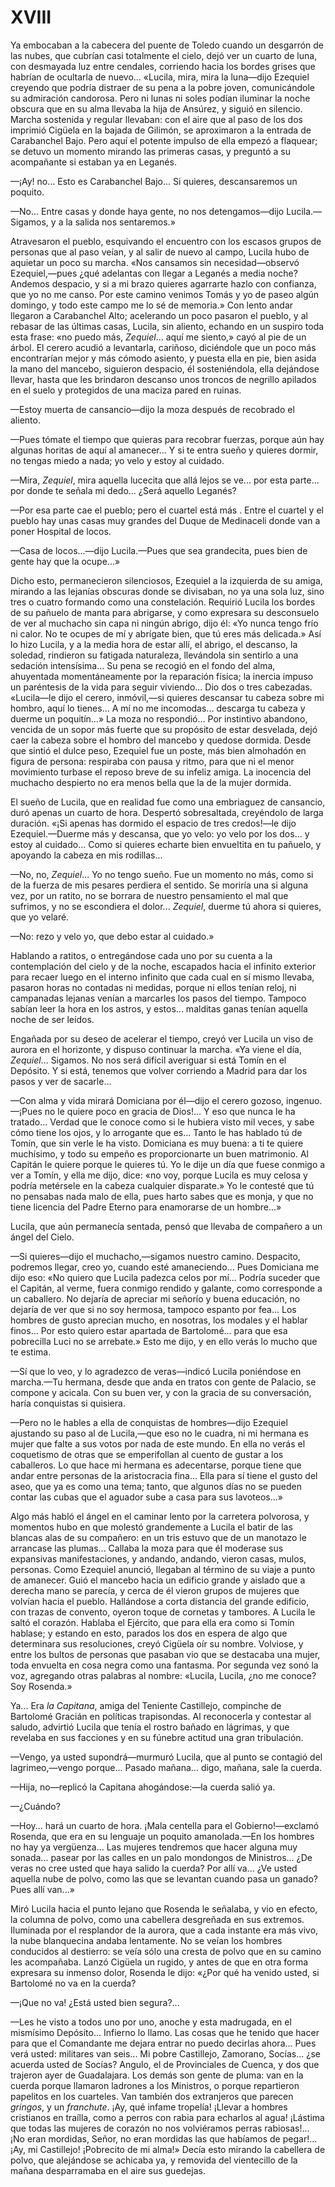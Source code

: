 # XVIII

Ya embocaban a la cabecera del puente de Toledo cuando un desgarrón de las
nubes, que cubrían casi totalmente el cielo, dejó ver un cuarto de luna, con
desmayada luz entre cendales, corriendo hacia los bordes grises que habrían de
ocultarla de nuevo... «Lucila, mira, mira la luna—dijo Ezequiel creyendo que
podría distraer de su pena a la pobre joven, comunicándole su admiración
candorosa. Pero ni lunas ni soles podían iluminar la noche obscura que en su
alma llevaba la hija de Ansúrez, y siguió en silencio. Marcha sostenida
y regular llevaban: con el aire que al paso de los dos imprimió Cigüela en la
bajada de Gilimón, se aproximaron a la entrada de Carabanchel Bajo. Pero aquí
el potente impulso de ella empezó a flaquear; se detuvo un momento mirando las
primeras casas, y preguntó a su acompañante si estaban ya en Leganés.

—¡Ay! no... Esto es Carabanchel Bajo... Si quieres, descansaremos un poquito.

—No... Entre casas y donde haya gente, no nos detengamos—dijo Lucila.—Sigamos,
y a la salida nos sentaremos.»

Atravesaron el pueblo, esquivando el encuentro con los escasos grupos de
personas que al paso veían, y al salir de nuevo al campo, Lucila hubo de
aquietar un poco su marcha. «Nos cansamos sin necesidad—observó Ezequiel,—pues
¿qué adelantas con llegar a Leganés a media noche? Andemos despacio, y si a mi
brazo quieres agarrarte hazlo con confianza, que yo no me canso. Por este
camino venimos Tomás y yo de paseo algún domingo, y todo este campo me lo sé de
memoria.» Con lento andar llegaron a Carabanchel Alto; acelerando un poco
pasaron el pueblo, y al rebasar de las últimas casas, Lucila, sin aliento,
echando en un suspiro toda esta frase: «no puedo más, *Zequiel*... aquí me
siento,» cayó al pie de un árbol. El cerero acudió a levantarla, cariñoso,
diciéndole que un poco más encontrarían mejor y más cómodo asiento, y puesta
ella en pie, bien asida la mano del mancebo, siguieron despacio, él
sosteniéndola, ella dejándose llevar, hasta que les brindaron descanso unos
troncos de negrillo apilados en el suelo y protegidos de una maciza pared en
ruinas.

—Estoy muerta de cansancio—dijo la moza después de recobrado el aliento.

—Pues tómate el tiempo que quieras para recobrar fuerzas, porque aún hay
algunas horitas de aquí al amanecer... Y si te entra sueño y quieres dormir, no
tengas miedo a nada; yo velo y estoy al cuidado.

—Mira, *Zequiel*, mira aquella lucecita que allá lejos se ve... por esta
parte... por donde te señala mi dedo... ¿Será aquello Leganés?

—Por esa parte cae el pueblo; pero el cuartel está más . Entre el cuartel y el
pueblo hay unas casas muy grandes del Duque de Medinaceli donde van a poner
Hospital de locos.

—Casa de locos...—dijo Lucila.—Pues que sea grandecita, pues bien de gente hay
que la ocupe...»

Dicho esto, permanecieron silenciosos, Ezequiel a la izquierda de su amiga,
mirando a las lejanías obscuras donde se divisaban, no ya una sola luz, sino
tres o cuatro formando como una constelación. Requirió Lucila los bordes de su
pañuelo de manta para abrigarse, y como expresara su desconsuelo de ver al
muchacho sin capa ni ningún abrigo, dijo él: «Yo nunca tengo frío ni calor. No
te ocupes de mí y abrígate bien, que tú eres más delicada.» Así lo hizo Lucila,
y a la media hora de estar allí, el abrigo, el descanso, la soledad, rindieron
su fatigada naturaleza, llevándola sin sentirlo a una sedación intensísima...
Su pena se recogió en el fondo del alma, ahuyentada momentáneamente por la
reparación física; la inercia impuso un paréntesis de la vida para seguir
viviendo... Dio dos o tres cabezadas. «Lucila—le dijo el cerero, inmóvil,—si
quieres descansar tu cabeza sobre mi hombro, aquí lo tienes... A mí no me
incomodas... descarga tu cabeza y duerme un poquitín...» La moza no
respondió... Por instintivo abandono, vencida de un sopor más fuerte que su
propósito de estar desvelada, dejó caer la cabeza sobre el hombro del mancebo
y quedose dormida. Desde que sintió el dulce peso, Ezequiel fue un poste, más
bien almohadón en figura de persona: respiraba con pausa y ritmo, para que ni
el menor movimiento turbase el reposo breve de su infeliz amiga. La inocencia
del muchacho despierto no era menos bella que la de la mujer dormida.

El sueño de Lucila, que en realidad fue como una embriaguez de cansancio, duró
apenas un cuarto de hora. Despertó sobresaltada, creyéndolo de larga duración.
«¡Si apenas has dormido el espacio de tres credos!—le dijo Ezequiel.—Duerme más
y descansa, que yo velo: yo velo por los dos... y estoy al cuidado... Como si
quieres echarte bien envueltita en tu pañuelo, y apoyando la cabeza en mis
rodillas...

—No, no, *Zequiel*... Yo no tengo sueño. Fue un momento no más, como si de la
fuerza de mis pesares perdiera el sentido. Se moriría una si alguna vez, por un
ratito, no se borrara de nuestro pensamiento el mal que sufrimos, y no se
escondiera el dolor... *Zequiel*, duerme tú ahora si quieres, que yo velaré.

—No: rezo y velo yo, que debo estar al cuidado.»

Hablando a ratitos, o entregándose cada uno por su cuenta a la contemplación
del cielo y de la noche, escapados hacia el infinito exterior para recaer luego
en el interno infinito que cada cual en sí mismo llevaba, pasaron horas no
contadas ni medidas, porque ni ellos tenían reloj, ni campanadas lejanas venían
a marcarles los pasos del tiempo. Tampoco sabían leer la hora en los astros,
y estos... malditas ganas tenían aquella noche de ser leídos.

Engañada por su deseo de acelerar el tiempo, creyó ver Lucila un viso de aurora
en el horizonte, y dispuso continuar la marcha. «Ya viene el día, *Zequiel*...
Sigamos. No nos será difícil averiguar si está Tomín en el Depósito. Y si está,
tenemos que volver corriendo a Madrid para dar los pasos y ver de sacarle...

—Con alma y vida mirará Domiciana por él—dijo el cerero gozoso, ingenuo.—¡Pues
no le quiere poco en gracia de Dios!... Y eso que nunca le ha tratado... Verdad
que le conoce como si le hubiera visto mil veces, y sabe cómo tiene los ojos,
y lo arrogante que es... Tanto le has hablado tú de Tomín, que sin verle le ha
visto. Domiciana es muy buena: a ti te quiere muchísimo, y todo su empeño es
proporcionarte un buen matrimonio. Al Capitán le quiere porque le quieres tú.
Yo le dije un día que fuese conmigo a ver a Tomín, y ella me dijo, dice: «no
voy, porque Lucila es muy celosa y podría metérsele en la cabeza cualquier
disparate.» Yo le contesté que tú no pensabas nada malo de ella, pues harto
sabes que es monja, y que no tiene licencia del Padre Eterno para enamorarse de
un hombre...»

Lucila, que aún permanecía sentada, pensó que llevaba de compañero a un
ángel del Cielo.

—Si quieres—dijo el muchacho,—sigamos nuestro camino. Despacito, podremos
llegar, creo yo, cuando esté amaneciendo... Pues Domiciana me dijo eso: «No
quiero que Lucila padezca celos por mí... Podría suceder que el Capitán, al
verme, fuera conmigo rendido y galante, como corresponde a un caballero. No
dejaría de apreciar mi señorío y buena educación, no dejaría de ver que si no
soy hermosa, tampoco espanto por fea... Los hombres de gusto aprecian mucho, en
nosotras, los modales y el hablar finos... Por esto quiero estar apartada de
Bartolomé... para que esa pobrecilla Luci no se arrebate.» Esto me dijo, y en
ello verás lo mucho que te estima.

—Sí que lo veo, y lo agradezco de veras—indicó Lucila poniéndose en marcha.—Tu
hermana, desde que anda en tratos con gente de Palacio, se compone y acicala.
Con su buen ver, y con la gracia de su conversación, haría conquistas si
quisiera.

—Pero no le hables a ella de conquistas de hombres—dijo Ezequiel ajustando su
paso al de Lucila,—que eso no le cuadra, ni mi hermana es mujer que falte a sus
votos por nada de este mundo. En ella no verás el coquetismo de otras que se
emperifollan al cuento de gustar a los caballeros. Lo que hace mi hermana es
adecentarse, porque tiene que andar entre personas de la aristocracia fina...
Ella para sí tiene el gusto del aseo, que ya es como una tema; tanto, que
algunos días no se pueden contar las cubas que el aguador sube a casa para sus
lavoteos...»

Algo más habló el ángel en el caminar lento por la carretera polvorosa,
y momentos hubo en que molestó grandemente a Lucila el batir de las blancas
alas de su compañero: en un tris estuvo que de un manotazo le arrancase las
plumas... Callaba la moza para que él moderase sus expansivas manifestaciones,
y andando, andando, vieron casas, mulos, personas. Como Ezequiel anunció,
llegaban al término de su viaje a punto de amanecer. Guió el mancebo hacia un
edificio grande y aislado que a derecha mano se parecía, y cerca de él vieron
grupos de mujeres que volvían hacia el pueblo. Hallándose a corta distancia del
grande edificio, con trazas de convento, oyeron toque de cornetas y tambores.
A Lucila le saltó el corazón. Hablaba el Ejército, que para ella era como si
Tomín hablase; y estando en esto, parados los dos en espera de algo que
determinara sus resoluciones, creyó Cigüela oír su nombre. Volviose, y entre
los bultos de personas que pasaban vio que se destacaba una mujer, toda
envuelta en cosa negra como una fantasma. Por segunda vez sonó la voz,
agregando otras palabras al nombre: «Lucila, Lucila, ¿no me conoce? Soy
Rosenda.»

Ya... Era *la Capitana*, amiga del Teniente Castillejo, compinche de Bartolomé
Gracián en políticas trapisondas. Al reconocerla y contestar al saludo,
advirtió Lucila que tenía el rostro bañado en lágrimas, y que revelaba en sus
facciones y en su fúnebre actitud una gran tribulación.

—Vengo, ya usted supondrá—murmuró Lucila, que al punto se contagió del
lagrimeo,—vengo porque... Pasado mañana... digo, mañana, sale la cuerda.

—Hija, no—replicó la Capitana ahogándose:—la cuerda salió ya.

—¿Cuándo?

—Hoy... hará un cuarto de hora. ¡Mala centella para el Gobierno!—exclamó
Rosenda, que era en su lenguaje un poquito amanolada.—En los hombres no hay ya
vergüenza... Las mujeres tendremos que hacer alguna muy sonada... pasear por
las calles en un palo mondongos de Ministros... ¿De veras no cree usted que
haya salido la cuerda? Por allí va... ¿Ve usted aquella nube de polvo, como las
que se levantan cuando pasa un ganado? Pues allí van...»

Miró Lucila hacia el punto lejano que Rosenda le señalaba, y vio en efecto, la
columna de polvo, como una cabellera desgreñada en sus extremos. Iluminada por
el resplandor de la aurora, que a cada instante era más vivo, la nube
blanquecina andaba lentamente. No se veían los hombres conducidos al destierro:
se veía sólo una cresta de polvo que en su camino les acompañaba. Lanzó Cigüela
un rugido, y antes de que en otra forma expresara su inmenso dolor, Rosenda le
dijo: «¿Por qué ha venido usted, si Bartolomé no va en la cuerda?

—¡Que no va! ¿Está usted bien segura?...

—Les he visto a todos uno por uno, anoche y esta madrugada, en el mismísimo
Depósito... Infierno lo llamo. Las cosas que he tenido que hacer para que el
Comandante me dejara entrar no puedo decirlas ahora... Pues verá usted:
militares van seis... Mi pobre Castillejo, Zamorano, Socías... ¿se acuerda
usted de Socías? Angulo, el de Provinciales de Cuenca, y dos que trajeron ayer
de Guadalajara. Los demás son gente de pluma: van en la cuerda porque llamaron
ladrones a los Ministros, o porque repartieron papelitos en los cuarteles. Van
también dos extranjeros que parecen *gringos*, y un *franchute*. ¡Ay, qué
infame tropelía! ¡Llevar a hombres cristianos en traílla, como a perros con
rabia para echarlos al agua! ¡Lástima que todas las mujeres de corazón no nos
volviéramos perras rabiosas!... ¡No eran mordidas, Señor, no eran mordidas las
que habíamos de pegar!... ¡Ay, mi Castillejo! ¡Pobrecito de mi alma!» Decía
esto mirando la cabellera de polvo, que alejándose se achicaba ya, y removida
del vientecillo de la mañana desparramaba en el aire sus guedejas.
